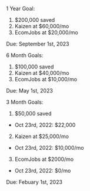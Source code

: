 1 Year Goal:

1. $200,000 saved
2. Kaizen at $60,000/mo
3. EcomJobs at $20,000/mo

Due: September 1st, 2023

6 Month Goals:

1. $100,000 saved
2. Kaizen at $40,000/mo
3. EcomJobs at $10,000/mo

Due: May 1st, 2023

3 Month Goals:

1. $50,000 saved

- Oct 23rd, 2022: $22,000

2. Kaizen at $25,000/mo

- Oct 23rd, 2022: $10,000/mo

3. EcomJobs at $2000/mo

- Oct 23rd, 2022: $0/mo

Due: Febuary 1st, 2023
